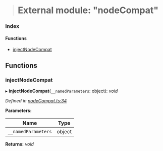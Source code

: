 > # External module: "nodeCompat"

### Index

#### Functions

* [injectNodeCompat](_nodecompat_.md#injectnodecompat)

## Functions

###  injectNodeCompat

▸ **injectNodeCompat**(`__namedParameters`: object): *void*

*Defined in [nodeCompat.ts:34](https://github.com/polkadot-js/api/blob/71011cf/packages/api/src/nodeCompat.ts#L34)*

**Parameters:**

Name | Type |
------ | ------ |
`__namedParameters` | object |

**Returns:** *void*